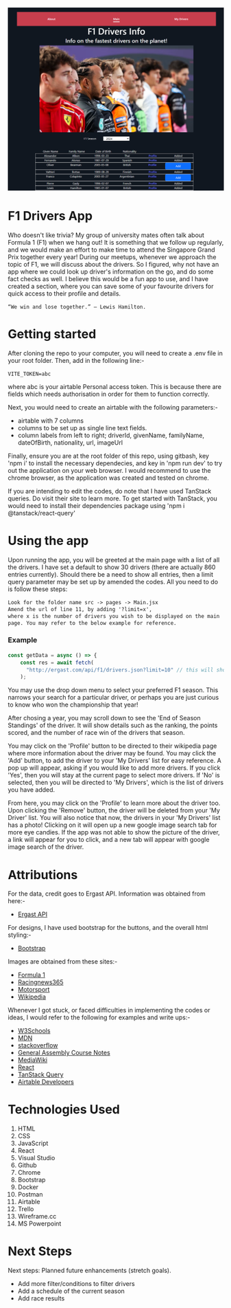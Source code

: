 ![app screenshot](F1_Driver_app_ss.png)

# F1 Drivers App

Who doesn't like trivia? My group of university mates often talk about Formula 1 (F1) when we hang out! It is something that we follow up regularly, and we would make an effort to make time to attend the Singapore Grand Prix together every year! During our meetups, whenever we approach the topic of F1, we will discuss about the drivers. So I figured, why not have an app where we could look up driver's information on the go, and do some fact checks as well. I believe this would be a fun app to use, and I have created a section, where you can save some of your favourite drivers for quick access to their profile and details.

```
“We win and lose together.” – Lewis Hamilton.
```

# Getting started

After cloning the repo to your computer, you will need to create a .env file in your root folder. Then, add in the following line:-

```
VITE_TOKEN=abc
```

where abc is your airtable Personal access token. This is because there are fields which needs authorisation in order for them to function correctly.

Next, you would need to create an airtable with the following parameters:-

- airtable with 7 columns
- columns to be set up as single line text fields.
- column labels from left to right; driverId, givenName, familyName, dateOfBirth, nationality, url, imageUrl

Finally, ensure you are at the root folder of this repo, using gitbash, key 'npm i' to install the necessary dependecies, and key in 'npm run dev' to try out the application on your web browser. I would recommend to use the chrome browser, as the application was created and tested on chrome.

If you are intending to edit the codes, do note that I have used TanStack queries. Do visit their site to learn more. To get started with TanStack, you would need to install their dependencies package using 'npm i @tanstack/react-query'

# Using the app

Upon running the app, you will be greeted at the main page with a list of all the drivers. I have set a default to show 30 drivers (there are actually 860 entries currently). Should there be a need to show all entries, then a limit query parameter may be set up by amended the codes. All you need to do is follow these steps:

```
Look for the folder name src -> pages -> Main.jsx
Amend the url of line 11, by adding '?limit=x',
where x is the number of drivers you wish to be displayed on the main page. You may refer to the below example for reference.
```

### Example

```javascript
const getData = async () => {
    const res = await fetch(
      "http://ergast.com/api/f1/drivers.json?limit=10" // this will show 10 drivers only at the main page
    );
```

You may use the drop down menu to select your preferred F1 season. This narrows your search for a particular driver, or perhaps you are just curious to know who won the championship that year!

After chosing a year, you may scroll down to see the 'End of Season Standings' of the driver. It will show details such as the ranking, the points scored, and the number of race win of the drivers that season.

You may click on the 'Profile' button to be directed to their wikipedia page where more information about the driver may be found. You may click the 'Add' button, to add the driver to your 'My Drivers' list for easy reference. A pop up will appear, asking if you would like to add more drivers. If you click 'Yes', then you will stay at the current page to select more drivers. If 'No' is selected, then you will be directed to 'My Drivers', which is the list of drivers you have added.

From here, you may click on the 'Profile' to learn more about the driver too. Upon clicking the 'Remove' button, the driver will be deleted from your 'My Driver' list. You will also notice that now, the drivers in your 'My Drivers' list has a photo! Clicking on it will open up a new google image search tab for more eye candies. If the app was not able to show the picture of the driver, a link will appear for you to click, and a new tab will appear with google image search of the driver.

# Attributions

For the data, credit goes to Ergast API. Information was obtained from here:-
- [Ergast API](https://documenter.getpostman.com/view/11586746/SztEa7bL#intro)

For designs, I have used bootstrap for the buttons, and the overall html styling:-

- [Bootstrap](https://getbootstrap.com/)

Images are obtained from these sites:-

- [Formula 1](https://www.formula1.com/en/latest/article/driver-of-the-day-2024.1I7A0iPl3nMaXyPIeFVFLZ)
- [Racingnews365](https://racingnews365.com/schedule-for-the-f1-2022-singapore-grand-prix)
- [Motorsport](https://www.motorsport.com/)
- [Wikipedia](https://en.wikipedia.org)

Whenever I got stuck, or faced difficulties in implementing the codes or ideas, I would refer to the following for examples and write ups:-

- [W3Schools](https://www.w3schools.com/)
- [MDN](https://developer.mozilla.org/en-US/)
- [stackoverflow](https://stackoverflow.com/)
- [General Assembly Course Notes](https://generalassemb.ly/)
- [MediaWiki](https://www.mediawiki.org/wiki/API:Query)
- [React](https://react.dev/learn)
- [TanStack Query](https://tanstack.com/query/latest)
- [Airtable Developers](https://airtable.com/developers)

# Technologies Used

1. HTML
1. CSS
1. JavaScript
1. React
1. Visual Studio
1. Github
1. Chrome
1. Bootstrap
1. Docker
1. Postman
1. Airtable
1. Trello
1. Wireframe.cc
1. MS Powerpoint

# Next Steps

Next steps: Planned future enhancements (stretch goals).

- Add more filter/conditions to filter drivers
- Add a schedule of the current season
- Add race results
